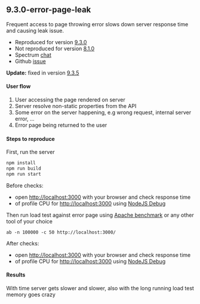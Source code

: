 ## 9.3.0-error-page-leak
Frequent access to page throwing error slows down server response time and causing leak issue.

* Reproduced for version [9.3.0](https://nextjs.org/blog/next-9-3)
* Not reproduced for version [8.1.0](https://nextjs.org/blog/next-8-1)
* Spectrum [chat](https://spectrum.chat/next-js/general/error-page-memory-leak~2e7c284a-1d29-4354-866c-ada0b2a9e847)
* Github [issue](https://github.com/zeit/next.js/issues/11526)

**Update:** fixed in version [9.3.5](https://github.com/zeit/next.js/releases/tag/v9.3.5)

#### User flow
1. User accessing the page rendered on server
2. Server resolve non-static properties from the API
3. Some error on the server happening, e.g wrong request, internal server error, ...
4. Error page being returned to the user

#### Steps to reproduce
First, run the server
```bash
npm install
npm run build
npm run start
```

Before checks:
- open [http://localhost:3000](http://localhost:3000) with your browser and check response time
- of profile CPU for [http://localhost:3000](http://localhost:3000) using [NodeJS Debug](https://nodejs.org/en/docs/guides/debugging-getting-started/)


Then run load test against error page using [Apache benchmark](http://httpd.apache.org/docs/2.4/programs/ab.html) or any other tool of your choice
```
ab -n 100000 -c 50 http://localhost:3000/
```

After checks:
- open [http://localhost:3000](http://localhost:3000) with your browser and check response time
- of profile CPU for [http://localhost:3000](http://localhost:3000) using [NodeJS Debug](https://nodejs.org/en/docs/guides/debugging-getting-started/)

#### Results
With time server gets slower and slower, also with the long running load test memory goes crazy 
